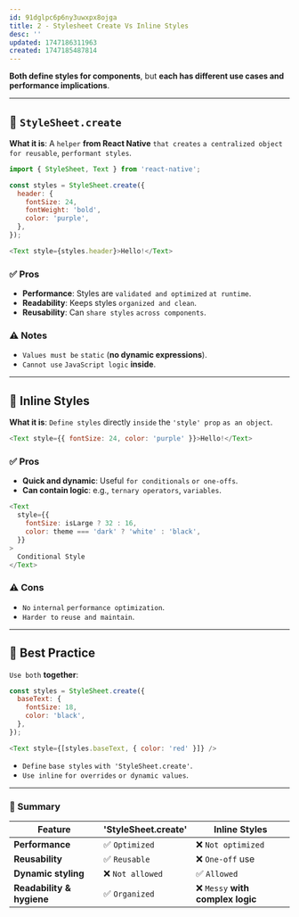 ```yaml
---
id: 91dglpc6p6ny3uwxpx8ojga
title: 2 - Stylesheet Create Vs Inline Styles
desc: ''
updated: 1747186311963
created: 1747185487814
---
```


**Both define styles for components**, but **each has different use cases and performance implications**.

---

## 🧾 `StyleSheet.create`

**What it is**:
A `helper` **from React Native** `that creates` `a centralized object` `for reusable`, `performant styles`.

```js
import { StyleSheet, Text } from 'react-native';

const styles = StyleSheet.create({
  header: {
    fontSize: 24,
    fontWeight: 'bold',
    color: 'purple',
  },
});

<Text style={styles.header}>Hello!</Text>
```

### ✅ Pros

* **Performance**: Styles are `validated and optimized` `at runtime`.
* **Readability**: Keeps styles `organized and clean`.
* **Reusability**: Can `share styles` `across components`.

### ⚠️ Notes

* `Values must be` `static` (**no dynamic expressions**).
* `Cannot use` `JavaScript logic` **inside**.

---

## 🧾 Inline Styles

**What it is**:
`Define styles` directly `inside` the `'style' prop` `as an object`.

```js
<Text style={{ fontSize: 24, color: 'purple' }}>Hello!</Text>
```

### ✅ Pros

* **Quick and dynamic**: Useful `for conditionals` `or one-offs`.
* **Can contain logic**: e.g., `ternary operators`, `variables`.

```js
<Text
  style={{
    fontSize: isLarge ? 32 : 16,
    color: theme === 'dark' ? 'white' : 'black',
  }}
>
  Conditional Style
</Text>
```

### ⚠️ Cons

* `No` `internal` `performance optimization`.
* `Harder to` `reuse and maintain`.

---

## 🧠 Best Practice

`Use both` **together**:

```js
const styles = StyleSheet.create({
  baseText: {
    fontSize: 18,
    color: 'black',
  },
});

<Text style={[styles.baseText, { color: 'red' }]} />
```

* `Define` `base styles` `with 'StyleSheet.create'`.
* `Use inline` `for overrides` `or dynamic values`.

---

### 🔁 Summary

| Feature               | 'StyleSheet.create' | Inline Styles              |
| --------------------- | ------------------- | -------------------------- |
| **Performance**           | ✅ `Optimized`         | ❌ `Not optimized`            |
| **Reusability**           | ✅ `Reusable`          | ❌ `One-off` use              |
| **Dynamic styling**      | ❌ `Not allowed`       | ✅ `Allowed`                  |
| **Readability & hygiene** | ✅ `Organized`         | ❌ `Messy` **with complex logic** |